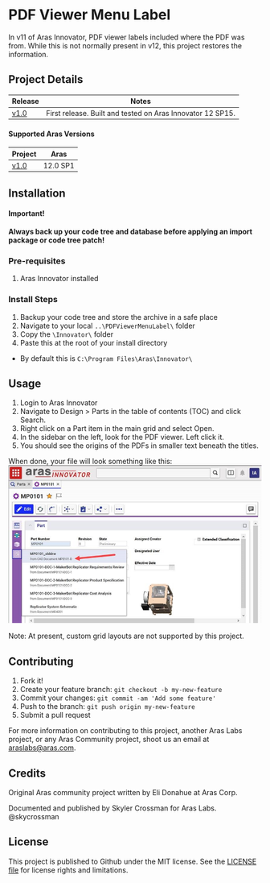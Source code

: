# PDF Viewer Menu Label 

In v11 of Aras Innovator, PDF viewer labels included where the PDF was from. While this is not normally present in v12, this project restores the information.


## Project Details

Release | Notes
--------|--------
[v1.0](https://github.com/ArasLabs/pdf-viewer-menu-label-change/releases/tag/v1.0) | First release. Built and tested on Aras Innovator 12 SP15.

#### Supported Aras Versions

Project | Aras
--------|------
[v1.0](https://github.com/ArasLabs/pdf-viewer-menu-label-change/releases/tag/v1.0) | 12.0 SP1


## Installation

#### Important!
**Always back up your code tree and database before applying an import package or code tree patch!**

### Pre-requisites

1. Aras Innovator installed

### Install Steps

1. Backup your code tree and store the archive in a safe place
2. Navigate to your local `..\PDFViewerMenuLabel\` folder
3. Copy the `\Innovator\` folder
4. Paste this at the root of your install directory
+ By default this is `C:\Program Files\Aras\Innovator\`


## Usage

1. Login to Aras Innovator
2. Navigate to Design > Parts in the table of contents (TOC) and click Search.
3. Right click on a Part item in the main grid and select Open.
4. In the sidebar on the left, look for the PDF viewer. Left click it.
5. You should see the origins of the PDFs in smaller text beneath the titles.

When done, your file will look something like this:
![Results](./Screenshots/result.jpg)

Note: At present, custom grid layouts are not supported by this project.

## Contributing

1. Fork it!
2. Create your feature branch: `git checkout -b my-new-feature`
3. Commit your changes: `git commit -am 'Add some feature'`
4. Push to the branch: `git push origin my-new-feature`
5. Submit a pull request

For more information on contributing to this project, another Aras Labs project, or any Aras Community project, shoot us an email at araslabs@aras.com.


## Credits

Original Aras community project written by Eli Donahue at Aras Corp.

Documented and published by Skyler Crossman for Aras Labs. @skycrossman


## License

This project is published to Github under the MIT license. See the [LICENSE file](./LICENSE.md) for license rights and limitations.